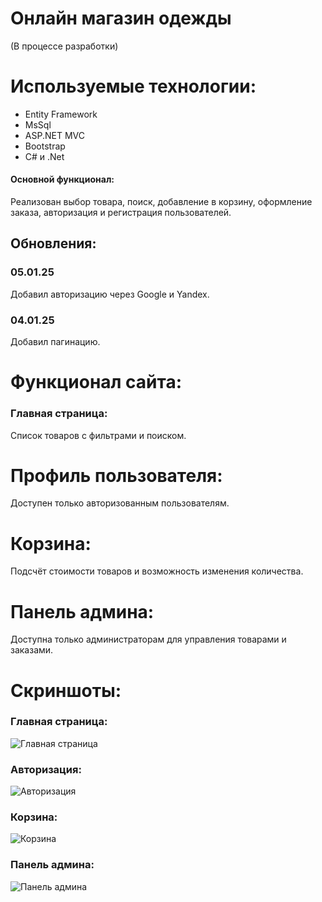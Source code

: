 <!DOCTYPE html>
<html lang="ru">
<head>
    <meta charset="UTF-8">
    <meta name="viewport" content="width=device-width, initial-scale=1.0">
    <title>Онлайн магазин одежды</title>
</head>
<body>
    <h1>Онлайн магазин одежды</h1>
    <p>(В процессе разработки)</p>
    <h1>Используемые технологии:</h1>
    <ul>
        <li>Entity Framework</li>
        <li>MsSql</li>
        <li>ASP.NET MVC</li>
        <li>Bootstrap</li>
        <li>C# и .Net</li>
    </ul>
    <h4>Основной функционал:</h4>
    <p>Реализован выбор товара, поиск, добавление в корзину, оформление заказа, авторизация и регистрация пользователей.</p>
    <h2>Обновления:</h2>
    <h3>05.01.25</h3>
    <p>Добавил авторизацию через Google и Yandex.</p>
    <h3>04.01.25</h3>
    <p>Добавил пагинацию.</p>
    <h1>Функционал сайта:</h1>
    <h3>Главная страница:</h3>
    <p>Список товаров с фильтрами и поиском.</p>
    <h1>Профиль пользователя:</h1>
    <p>Доступен только авторизованным пользователям.</p>
    <h1>Корзина:</h1>
    <p>Подсчёт стоимости товаров и возможность изменения количества.</p>
    <h1>Панель админа:</h1>
    <p>Доступна только администраторам для управления товарами и заказами.</p>
    <h1>Скриншоты:</h1>
    <h3>Главная страница:</h3>
    <img src="https://github.com/user-attachments/assets/2cf88a1f-0ed9-4ef4-9a91-2dc06146f27c" alt="Главная страница"/>
    <h3>Авторизация:</h3>
    <img src="https://github.com/user-attachments/assets/fd6b80cf-b686-4b5f-b650-06ecb10e35ac" alt="Авторизация"/>
    <h3>Корзина:</h3>
    <img src="https://github.com/user-attachments/assets/af9398a9-015e-4a6e-849d-bcea691274d4" alt="Корзина"/>
    <h3>Панель админа:</h3>
    <img src="https://github.com/user-attachments/assets/f0fb104a-a98c-46bc-8574-7cfed647b258" alt="Панель админа"/>
</body>
</html>
